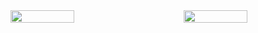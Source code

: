<div style="display:flex;justify-content:space-between;">
  <img width="45%" src="https://github-readme-stats.vercel.app/api?username=jade-gjz&theme=gruvbox&show_icons=true" />
  <img width="45%" src="https://github-readme-stats.vercel.app/api/top-langs/?username=jade-gjz&layout=compact">
</div>
